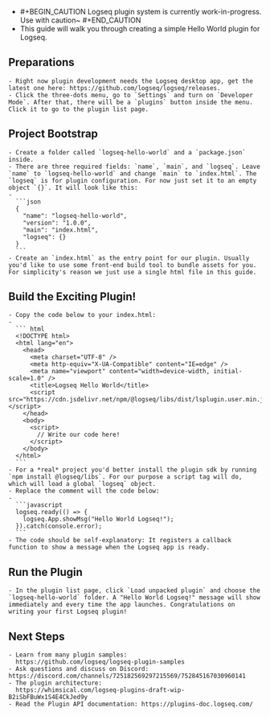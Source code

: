 -
  #+BEGIN_CAUTION
  Logseq plugin system is currently work-in-progress. Use with caution~
  #+END_CAUTION
- This guide will walk you through creating a simple Hello World plugin for Logseq.
## Preparations
	- Right now plugin development needs the Logseq desktop app, get the latest one here: https://github.com/logseq/logseq/releases.
	- Click the three-dots menu, go to `Settings` and turn on `Developer Mode`. After that, there will be a `plugins` button inside the menu. Click it to go to the plugin list page.
## Project Bootstrap
	- Create a folder called `logseq-hello-world` and a `package.json` inside.
	- There are three required fields: `name`, `main`, and `logseq`. Leave `name` to `logseq-hello-world` and change `main` to `index.html`. The `logseq` is for plugin configuration. For now just set it to an empty object `{}`. It will look like this:
	-
	  ```json
	  {
	    "name": "logseq-hello-world",
	    "version": "1.0.0",
	    "main": "index.html",
	    "logseq": {}
	  }
	  ```
	- Create an `index.html` as the entry point for our plugin. Usually you'd like to use some front-end build tool to bundle assets for you. For simplicity's reason we just use a single html file in this guide.
## Build the Exciting Plugin!
	- Copy the code below to your index.html:
	-
	  ``` html 
	  <!DOCTYPE html>
	  <html lang="en">
	    <head>
	      <meta charset="UTF-8" />
	      <meta http-equiv="X-UA-Compatible" content="IE=edge" />
	      <meta name="viewport" content="width=device-width, initial-scale=1.0" />
	      <title>Logseq Hello World</title>
	      <script src="https://cdn.jsdelivr.net/npm/@logseq/libs/dist/lsplugin.user.min.js"></script>
	    </head>
	    <body>
	      <script>
	        // Write our code here!
	      </script>
	    </body>
	  </html>
	  ```
	- For a *real* project you'd better install the plugin sdk by running `npm install @logseq/libs`. For our purpose a script tag will do, which will load a global `logseq` object.
	- Replace the comment will the code below:
	-
	  ```javascript
	  logseq.ready(() => {
	    logseq.App.showMsg("Hello World Logseq!");
	  }).catch(console.error);
	  ```
	- The code should be self-explanatory: It registers a callback function to show a message when the Logseq app is ready.
## Run the Plugin
	- In the plugin list page, click `Load unpacked plugin` and choose the `logseq-hello-world` folder. A "Hello World Logseq!" message will show immediately and every time the app launches. Congratulations on writing your first Logseq plugin!
## Next Steps
	- Learn from many plugin samples:
	  https://github.com/logseq/logseq-plugin-samples
	- Ask questions and discuss on Discord: https://discord.com/channels/725182569297215569/752845167030960141
	- The plugin architecture:
	  https://whimsical.com/logseq-plugins-draft-wip-B2iSbFBuWx1S4E4CkJed9y
	- Read the Plugin API documentation: https://plugins-doc.logseq.com/
